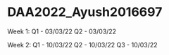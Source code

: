 # DAA2022_Ayush2016697

Week 1:
Q1 - 03/03/22
Q2 - 03/03/22

Week 2:
Q1 - 10/03/22
Q2 - 10/03/22
Q3 - 10/03/22
